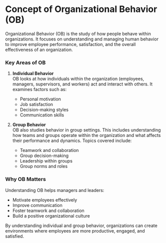 # Concept of Organizational Behavior (OB)

Organizational Behavior (OB) is the study of how people behave within organizations. It focuses on understanding and managing human behavior to improve employee performance, satisfaction, and the overall effectiveness of an organization.

### Key Areas of OB

1. **Individual Behavior**  
   OB looks at how individuals within the organization (employees, managers, supervisors, and workers) act and interact with others. It examines factors such as:
   - Personal motivation
   - Job satisfaction
   - Decision-making styles
   - Communication skills

2. **Group Behavior**  
   OB also studies behavior in group settings. This includes understanding how teams and groups operate within the organization and what affects their performance and dynamics. Topics covered include:
   - Teamwork and collaboration
   - Group decision-making
   - Leadership within groups
   - Group norms and roles

### Why OB Matters
Understanding OB helps managers and leaders:
- Motivate employees effectively
- Improve communication
- Foster teamwork and collaboration
- Build a positive organizational culture

By understanding individual and group behavior, organizations can create environments where employees are more productive, engaged, and satisfied.